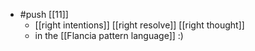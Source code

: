 - #push [[11]]
  - [[right intentions]] [[right resolve]] [[right thought]]
  - in the [[Flancia pattern language]] :)